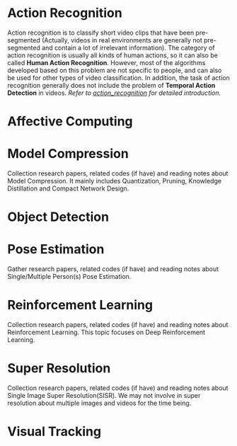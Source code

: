 # Action Recognition

Action recognition is to classify short video clips that have been pre-segmented (Actually, videos in real environments are generally not pre-segmented and contain a lot of irrelevant information). The category of action recognition is usually all kinds of human actions, so it can also be called **Human Action Recognition**. However, most of the algorithms developed based on this problem are not specific to people, and can also be used for other types of video classification. In addition, the task of action recognition generally does not include the problem of **Temporal Action Detection** in videos. *Refer to [action_recognition](./action_recognition) for detailed introduction.*

# Affective Computing

# Model Compression
Collection research papers, related codes (if have) and reading notes about Model Compression. It mainly includes Quantization, Pruning, Knowledge Distillation and Compact Network Design.

# Object Detection

# Pose Estimation
Gather research papers, related codes (if have) and reading notes about Single/Multiple Person(s) Pose Estimation.

# Reinforcement Learning
Collection research papers, related codes (if have) and reading notes about Reinforcement Learning. This topic focuses on Deep Reinforcement Learning.

# Super Resolution
Collection research papers, related codes (if have) and reading notes about Single Image Super Resolution(SISR). We may not involve in super resolution about multiple images and videos for the time being.

# Visual Tracking

